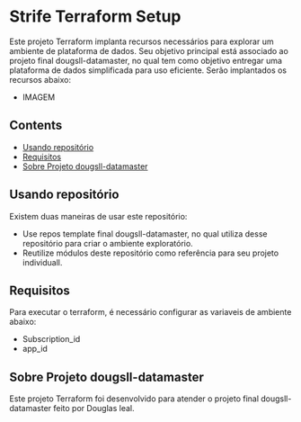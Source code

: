# Strife Terraform Setup

Este projeto Terraform implanta recursos necessários para explorar um ambiente de plataforma de dados. 
Seu objetivo principal está associado ao projeto final dougsll-datamaster, no qual tem como objetivo entregar uma plataforma de dados simplificada para uso eficiente. 
Serão implantados os recursos abaixo:

- IMAGEM

## Contents

- [Usando repositório](#iniciorapido)
- [Requisitos](#requisitos)
- [Sobre Projeto dougsll-datamaster](#dougslldatamaster)

## Usando repositório<a id="iniciorapido"></a>
Existem duas maneiras de usar este repositório:

- Use repos template final dougsll-datamaster, no qual utiliza desse repositório para criar o ambiente exploratório.
- Reutilize módulos deste repositório como referência para seu projeto individuall.

## Requisitos<a id="requisitos"></a>
Para executar o terraform, é necessário configurar as variaveis de ambiente abaixo:

- Subscription_id
- app_id

## Sobre Projeto dougsll-datamaster<a id="dougslldatamaster"></a>
Este projeto Terraform foi desenvolvido para atender o projeto final dougsll-datamaster feito por Douglas leal.
